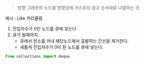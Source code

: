 > 방향 그래프의 노드를 방향성에 거스르지 않고 순서대로 나열하는 것

예시 : Like 커리큘럼

1. 진입차수가 0인 노드를 큐에 넣는다
2. 큐가 빌때까지
	- 큐에서 원소를 커내 해당노드에서 출발하는 간선을 제거한다.
	- 새롭게 진입차수가 0이 된 노드를 큐에 넣는다.

```python
from collections import deque


```
